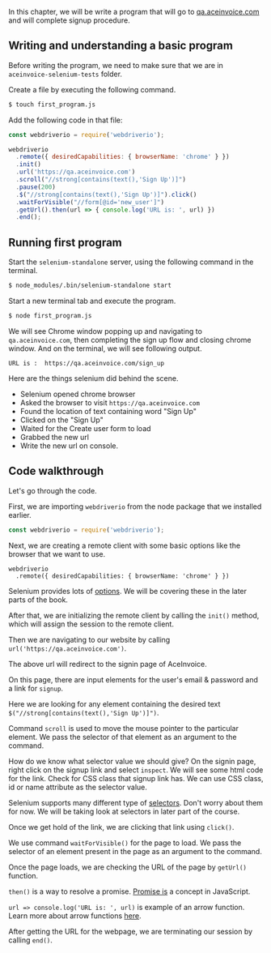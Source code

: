 In this chapter, we will be write a program that will go to [qa.aceinvoice.com](http://qa.aceinvoice.com)
and will complete signup procedure.

## Writing and understanding a basic program

Before writing the program, we need to make sure that we are in `aceinvoice-selenium-tests` folder.

Create a file by executing the following command.

```bash
$ touch first_program.js
```

Add the following code in that file:

```js
const webdriverio = require('webdriverio');

webdriverio
  .remote({ desiredCapabilities: { browserName: 'chrome' } })
  .init()
  .url('https://qa.aceinvoice.com')
  .scroll("//strong[contains(text(),'Sign Up')]")
  .pause(200)
  .$("//strong[contains(text(),'Sign Up')]").click()
  .waitForVisible("//form[@id='new_user']")
  .getUrl().then(url => { console.log('URL is: ', url) })
  .end();
```

## Running  first program

Start the `selenium-standalone` server, using the following command in the terminal.

```bash
$ node_modules/.bin/selenium-standalone start
```

Start a new terminal tab and  execute the program.

```bash
$ node first_program.js
```

We will see Chrome window popping up and navigating to `qa.aceinvoice.com`, then completing the sign up flow and closing chrome window. And on the terminal, we will see following output.

```msg
URL is :  https://qa.aceinvoice.com/sign_up
```

Here are the things selenium did behind the scene.

* Selenium opened chrome browser
* Asked the browser to visit `https://qa.aceinvoice.com`
* Found the location of text containing word "Sign Up"
* Clicked on the "Sign Up"
* Waited for the Create user form to load
* Grabbed the new url
* Write the new url on console.


## Code walkthrough

Let's go through the code.

First, we are importing `webdriverio` from the node package that we installed earlier.

```js
const webdriverio = require('webdriverio');
```

Next, we are creating a remote client with some basic options like the browser that we want to use.

```msg
webdriverio
  .remote({ desiredCapabilities: { browserName: 'chrome' } })
```

Selenium provides lots of [options](https://webdriver.io/docs/options.html). 
We will be covering these in the later parts of the book. 

After that, we are initializing the remote client by calling the `init()` method, which will assign the session to the remote client.

Then we are navigating to our website by calling `url('https://qa.aceinvoice.com')`.

The above url will redirect to the signin page of AceInvoice.

On this page, there are input elements for the user's email & password and a link for `signup`.

Here we are looking for any element containing the desired text `$("//strong[contains(text(),'Sign Up')]")`.

Command `scroll` is used to move the mouse pointer to the particular element. We pass the selector of that element as an argument to the command.

How do we know what selector value we should give? 
On the signin page, right click on the signup link and select `inspect`. 
We will see some html code for the link. 
Check for CSS class that signup link has. 
We can use CSS class, id or name attribute as the selector value.


Selenium supports  many different type of 
[selectors](https://webdriver.io/docs/selectors.html). 
Don't worry about them for now. 
We will be taking look at selectors in later part of the course.

Once we get hold of the link, we are clicking that link using `click()`.

We use command `waitForVisible()` for the page to load. We pass the selector of an element present in the page as an argument to the command.

Once the page loads, we are checking the URL of the page by `getUrl()` function.

`then()` is a way to resolve a promise. 
[Promise is](https://javascript.info/promise-basics) a concept in JavaScript. 


`url => console.log('URL is: ', url)` is example of an arrow function.
Learn more about arrow functions [here](https://codeburst.io/javascript-arrow-functions-for-beginners-926947fc0cdc).

After getting the URL for the webpage, we are terminating our session by calling `end()`.
